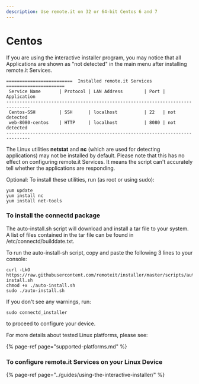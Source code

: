 ```yaml
---
description: Use remote.it on 32 or 64-bit Centos 6 and 7
---
```


# Centos

If you are using the interactive installer program, you may notice that all Applications are shown as "not detected" in the main menu after installing remote.it Services.

```text
=========================  Installed remote.it Services  ======================
 Service Name       | Protocol | LAN Address        | Port | Application
-------------------------------------------------------------------------------
 Centos-SSH         | SSH      | localhost          | 22   | not detected
 web-8080-centos    | HTTP     | localhost          | 8080 | not detected
-------------------------------------------------------------------------------
```

The Linux utilities **netstat** and **nc** \(which are used for detecting applications\) may not be installed by default.  Please note that this has no effect on configuring remote.it Services.  It means the script can't accurately tell whether the applications are responding.

Optional: To install these utilities, run \(as root or using sudo\):

```text
yum update
yum install nc
yum install net-tools
```

### To install the connectd package

The auto-install.sh script will download and install a tar file to your system. A list of files contained in the tar file can be found in /etc/connectd/builddate.txt.

To run the auto-install-sh script, copy and paste the following 3 lines to your console:

```text
curl -LkO https://raw.githubusercontent.com/remoteit/installer/master/scripts/auto-install.sh
chmod +x ./auto-install.sh
sudo ./auto-install.sh
```

If you don't see any warnings, run:

```text
sudo connectd_installer
```

to proceed to configure your device.

For more details about tested Linux platforms, please see:

{% page-ref page="supported-platforms.md" %}

### To configure remote.it Services on your Linux Device

{% page-ref page="../guides/using-the-interactive-installer/" %}




